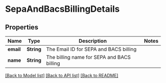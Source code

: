 # SepaAndBacsBillingDetails

## Properties

Name | Type | Description | Notes
------------ | ------------- | ------------- | -------------
**email** | **String** | The Email ID for SEPA and BACS billing | 
**name** | **String** | The billing name for SEPA and BACS billing | 

[[Back to Model list]](../README.md#documentation-for-models) [[Back to API list]](../README.md#documentation-for-api-endpoints) [[Back to README]](../README.md)


